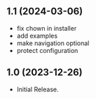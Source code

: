 ## 1.1 (2024-03-06)
  - fix chown in installer
  - add examples
  - make navigation optional
  - protect configuration

## 1.0 (2023-12-26)

  - Initial Release.
